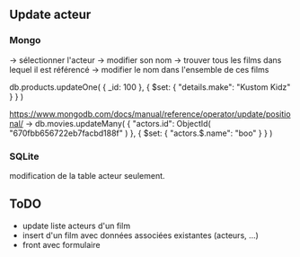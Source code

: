 ## Update acteur

### Mongo

-> sélectionner l'acteur
-> modifier son nom
-> trouver tous les films dans lequel il est référencé
-> modifier le nom dans l'ensemble de ces films

db.products.updateOne(
   { _id: 100 },
   { $set: { "details.make": "Kustom Kidz" } }
)

https://www.mongodb.com/docs/manual/reference/operator/update/positional/
-> db.movies.updateMany(
  {
    "actors.id": ObjectId(
      "670fbb656722eb7facbd188f"
    )
  },
  {	 $set: { "actors.$.name": "boo" }
	}
)

### SQLite

modification de la table acteur seulement.

## ToDO

- update liste acteurs d'un film
- insert d'un film avec données associées existantes (acteurs, ...)
- front avec formulaire